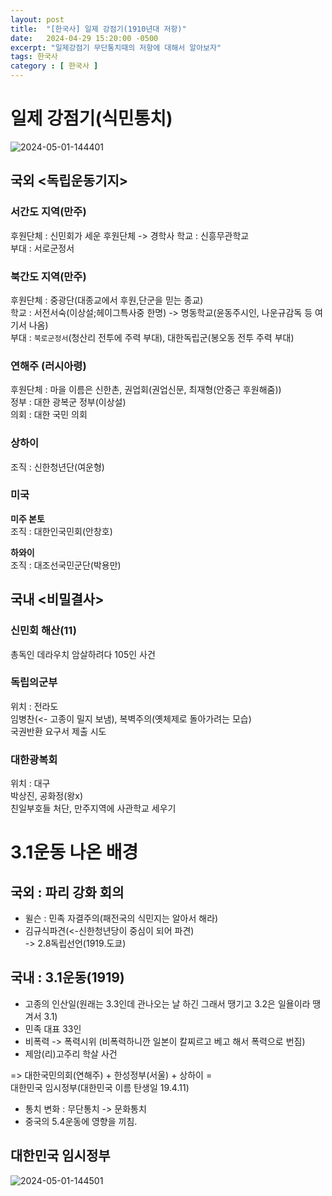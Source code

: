 ```yaml
---
layout: post
title:  "[한국사] 일제 강점기(1910년대 저항)"
date:   2024-04-29 15:20:00 -0500
excerpt: "일제강점기 무단통치때의 저항에 대해서 알아보자"
tags: 한국사
category : [ 한국사 ]
---
```


# 일제 강점기(식민통치)

<img src="https://i.ibb.co/JRSLNmM/2024-05-01-144401.png" alt="2024-05-01-144401" border="0">

## 국외 <독립운동기지>

### 서간도 지역(만주)

후원단체 : 신민회가 세운 후원단체 -> 경학사
학교 : 신흥무관학교  
부대 : 서로군정서

### 북간도 지역(만주)

후원단체 : 중광단(대종교에서 후원,단군을 믿는 종교)  
학교 : 서전서숙(이상설;헤이그특사중 한명) -> 명동학교(윤동주시인, 나운규감독 등 여기서 나옴)  
부대 : `북로군정서`(청산리 전투에 주력 부대), 대한독립군(봉오동 전투 주력 부대)  

### 연해주 (러시아령)

후원단체 : 마을 이름은 신한촌, 권업회(권업신문, 최재형(안중근 후원해줌))  
정부 : 대한 광복군 정부(이상설)  
의회 : 대한 국민 의회

### 상하이

조직 : 신한청년단(여운형)

### 미국

**미주 본토**  
조직 : 대한인국민회(안창호)  

**하와이**  
조직 : 대조선국민군단(박용만)  


## 국내 <비밀결사>

### 신민회 해산(11)

총독인 데라우치 암살하려다 105인 사건

### 독립의군부  

위치 : 전라도  
임병찬(<- 고종이 밀지 보냄), 복벽주의(옛체제로 돌아가려는 모습)  
국권반환 요구서 제출 시도

### 대한광복회

위치 : 대구  
박상진, 공화정(왕x)  
친일부호들 처단, 만주지역에 사관학교 세우기  

# 3.1운동 나온 배경

## 국외 : 파리 강화 회의  

+ 윌슨 : 민족 자결주의(패전국의 식민지는 알아서 해라)  
+ 김규식파견(<-신한청년당이 중심이 되어 파견)  
  -> 2.8독립선언(1919.도쿄)

## 국내 : 3.1운동(1919)

+ 고종의 인산일(원래는 3.3인데 관나오는 날 하긴 그래서 땡기고 3.2은 일욜이라 땡겨서 3.1)
+ 민족 대표 33인
+ 비폭력 -> 폭력시위 (비폭력하니깐 일본이 칼찌르고 베고 해서 폭력으로 번짐)
+ 제암(리)고주리 학살 사건

=> 대한국민의회(연해주) + 한성정부(서울) + 상하이 =  
대한민국 임시정부(대한민국 이름 탄생일 19.4.11)  

+ 통치 변화 : 무단통치 -> 문화통치  
+ 중국의 5.4운동에 영향을 끼침.


## 대한민국 임시정부

<img src="https://i.ibb.co/sF2gBbN/2024-05-01-144501.png" alt="2024-05-01-144501" border="0">